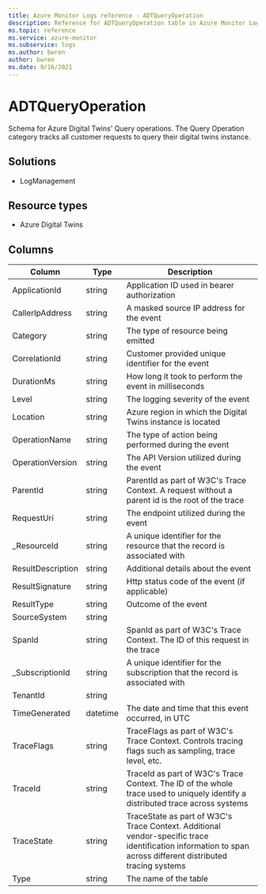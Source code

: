 ```yaml
---
title: Azure Monitor Logs reference - ADTQueryOperation
description: Reference for ADTQueryOperation table in Azure Monitor Logs.
ms.topic: reference
ms.service: azure-monitor
ms.subservice: logs
ms.author: bwren
author: bwren
ms.date: 9/16/2021
---
```


# ADTQueryOperation

 Schema for Azure Digital Twins' Query operations. The Query Operation category tracks all customer requests to query their digital twins instance.

## Solutions

- LogManagement
## Resource types

- Azure Digital Twins




## Columns

| Column | Type | Description |
| --- | --- | --- |
| ApplicationId | string | Application ID used in bearer authorization |
| CallerIpAddress | string | A masked source IP address for the event |
| Category | string | The type of resource being emitted |
| CorrelationId | string | Customer provided unique identifier for the event |
| DurationMs | string | How long it took to perform the event in milliseconds |
| Level | string | The logging severity of the event |
| Location | string | Azure region in which the Digital Twins instance is located |
| OperationName | string | The type of action being performed during the event |
| OperationVersion | string | The API Version utilized during the event |
| ParentId | string | ParentId as part of W3C's Trace Context. A request without a parent id is the root of the trace |
| RequestUri | string | The endpoint utilized during the event |
| _ResourceId | string | A unique identifier for the resource that the record is associated with |
| ResultDescription | string | Additional details about the event |
| ResultSignature | string | Http status code of the event (if applicable) |
| ResultType | string | Outcome of the event |
| SourceSystem | string |  |
| SpanId | string | SpanId as part of W3C's Trace Context. The ID of this request in the trace |
| _SubscriptionId | string | A unique identifier for the subscription that the record is associated with |
| TenantId | string |  |
| TimeGenerated | datetime | The date and time that this event occurred, in UTC |
| TraceFlags | string | TraceFlags as part of W3C's Trace Context. Controls tracing flags such as sampling, trace level, etc. |
| TraceId | string | TraceId as part of W3C's Trace Context. The ID of the whole trace used to uniquely identify a distributed trace across systems |
| TraceState | string | TraceState as part of W3C's Trace Context. Additional vendor-specific trace identification information to span across different distributed tracing systems |
| Type | string | The name of the table |
